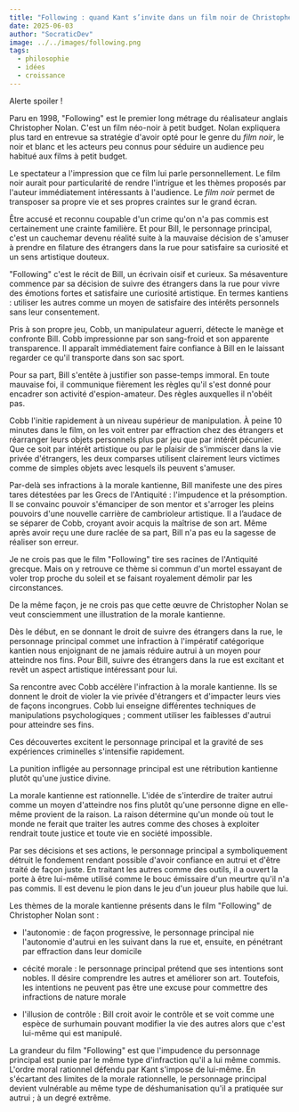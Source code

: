 ```yaml
---
title: "Following : quand Kant s’invite dans un film noir de Christopher Nolan"
date: 2025-06-03
author: "SocraticDev"
image: ../../images/following.png
tags:
  - philosophie
  - idées
  - croissance
---
```


Alerte spoiler !

Paru en 1998, "Following" est le premier long métrage du réalisateur anglais
Christopher Nolan. C'est un film néo-noir à petit budget. Nolan
expliquera plus tard en entrevue sa stratégie d'avoir opté pour le genre du _film noir_, le
noir et blanc et les acteurs peu connus pour séduire un audience peu habitué
aux films à petit budget.

Le spectateur a l'impression que ce film lui parle personnellement. Le film
noir aurait pour particularité de rendre l'intrigue et les thèmes proposés par l'auteur
immédiatement intéressants à l'audience. Le _film noir_ permet de transposer sa
propre vie et ses propres craintes sur le grand écran.

Être accusé et reconnu coupable d'un crime qu'on n'a pas commis est
certainement une crainte familière. Et pour Bill, le personnage principal,
c'est un cauchemar devenu réalité suite à la mauvaise décision de s'amuser à
prendre en filature des étrangers dans la rue pour satisfaire sa curiosité et
un sens artistique douteux.

"Following" c'est le récit de Bill, un écrivain oisif et curieux. Sa
mésaventure commence par sa décision de suivre des étrangers dans la rue pour
vivre des émotions fortes et satisfaire une curiosité artistique. En termes
kantiens : utiliser les autres comme un moyen de satisfaire des intérêts
personnels sans leur consentement.

Pris à son propre jeu, Cobb, un manipulateur aguerri, détecte le manège et
confronte Bill. Cobb impressionne par son sang-froid et son apparente
transparence. Il apparaît immédiatement faire confiance à Bill en le laissant
regarder ce qu'il transporte dans son sac sport.

Pour sa part, Bill s'entête à justifier son passe-temps immoral. En toute
mauvaise foi, il communique fièrement les règles qu'il s'est donné pour
encadrer son activité d'espion-amateur. Des règles auxquelles il n'obéit pas.

Cobb l'initie rapidement à un niveau supérieur de manipulation. À peine 10
minutes dans le film, on les voit entrer par effraction chez des étrangers et
réarranger leurs objets personnels plus par jeu que par intérêt pécunier. Que
ce soit par intérêt artistique ou par le plaisir de s'immiscer dans la vie
privée d'étrangers, les deux comparses utilisent clairement leurs victimes
comme de simples objets avec lesquels ils peuvent s'amuser.

Par-delà ses infractions à la morale kantienne, Bill manifeste une des pires tares détestées par les Grecs de l'Antiquité : l'impudence et la présomption. Il se convainc pouvoir s'émanciper de son mentor et s'arroger les pleins pouvoirs d'une nouvelle carrière de cambrioleur artistique. Il a l’audace de se séparer de Cobb, croyant avoir acquis la maîtrise de son art. Même après avoir reçu une dure raclée de sa part, Bill n'a pas eu la sagesse de réaliser son erreur.

Je ne crois pas que le film "Following" tire ses racines de l'Antiquité
grecque. Mais on y retrouve ce thème si commun d'un mortel essayant de voler
trop proche du soleil et se faisant royalement démolir par les circonstances.

De la même façon, je ne crois pas que cette œuvre de Christopher Nolan se veut consciemment une illustration de la morale kantienne.

Dès le début, en se donnant le droit de suivre des étrangers dans la rue, le personnage principal commet une infraction à l'impératif catégorique kantien nous enjoignant de ne jamais réduire autrui à un moyen pour atteindre nos fins. Pour Bill, suivre des étrangers dans la rue est excitant et revêt un aspect artistique intéressant pour lui.

Sa rencontre avec Cobb accélère l'infraction à la morale kantienne. Ils se donnent le droit de violer la vie privée d'étrangers et d'impacter leurs vies de façons incongrues. Cobb lui enseigne différentes techniques de manipulations psychologiques ; comment utiliser les faiblesses d'autrui pour atteindre ses fins.

Ces découvertes excitent le personnage principal et la gravité de ses expériences criminelles s'intensifie rapidement.

La punition infligée au personnage principal est une rétribution kantienne plutôt qu'une justice divine.

La morale kantienne est rationnelle. L'idée de s'interdire de traiter autrui
comme un moyen d'atteindre nos fins plutôt qu'une personne digne en elle-même
provient de la raison. La raison détermine qu'un monde où tout le monde ne
ferait que traiter les autres comme des choses à exploiter rendrait toute
justice et toute vie en société impossible.

Par ses décisions et ses actions, le personnage principal a symboliquement
détruit le fondement rendant possible d'avoir confiance en autrui et d'être
traité de façon juste. En traitant les autres comme des outils, il a ouvert la
porte à être lui-même utilisé comme le bouc émissaire d'un meurtre qu'il n'a
pas commis. Il est devenu le pion dans le jeu d'un joueur plus habile que lui.

Les thèmes de la morale kantienne présents dans le film "Following" de Christopher Nolan sont :

- l'autonomie : de façon progressive, le personnage principal nie l'autonomie
  d'autrui en les suivant dans la rue et, ensuite, en pénétrant par effraction
  dans leur domicile

- cécité morale : le personnage principal prétend que ses intentions sont nobles. Il désire comprendre les autres et améliorer son art. Toutefois, les intentions ne peuvent pas être une excuse pour commettre des infractions de nature morale

- l'illusion de contrôle : Bill croit avoir le contrôle et se voit comme une
  espèce de surhumain pouvant modifier la vie des autres alors que c'est
  lui-même qui est manipulé.

La grandeur du film "Following" est que l'impudence du personnage principal est
punie par le même type d'infraction qu'il a lui même commis. L'ordre moral
rationnel défendu par Kant s'impose de lui-même. En s'écartant des limites de
la morale rationnelle, le personnage principal devient vulnérable au même type
de déshumanisation qu'il a pratiquée sur autrui ; à un degré extrême.
